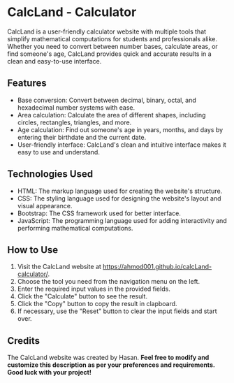 # CalcLand - Calculator

CalcLand is a user-friendly calculator website with multiple tools that simplify mathematical computations for students and professionals alike. Whether you need to convert between number bases, calculate areas, or find someone's age, CalcLand provides quick and accurate results in a clean and easy-to-use interface.

## Features

* Base conversion: Convert between decimal, binary, octal, and hexadecimal number systems with ease.
* Area calculation: Calculate the area of different shapes, including circles, rectangles, triangles, and more.
* Age calculation: Find out someone's age in years, months, and days by entering their birthdate and the current date.
* User-friendly interface: CalcLand's clean and intuitive interface makes it easy to use and understand.

## Technologies Used

* HTML: The markup language used for creating the website's structure.
* CSS: The styling language used for designing the website's layout and visual appearance.
* Bootstrap: The CSS framework used for better interface.
* JavaScript: The programming language used for adding interactivity and performing mathematical computations.

## How to Use

1. Visit the CalcLand website at  https://ahmod001.github.io/calcLand-calculator/.
2. Choose the tool you need from the navigation menu on the left.
3. Enter the required input values in the provided fields.
4. Click the "Calculate" button to see the result.
5. Click the "Copy" button to copy the result in clapboard.
6. If necessary, use the "Reset" button to clear the input fields and start over.

## Credits

The CalcLand website was created by Hasan.
**Feel free to modify and customize this description as per your preferences and requirements. Good luck with your project!**
